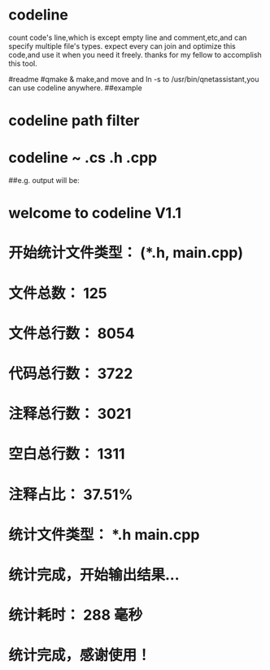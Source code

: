 # codeline
count code's line,which is except empty line and comment,etc,and can specify multiple file's types. expect every can join and optimize this code,and use it when you need it freely. thanks for my fellow to accomplish this tool.

#readme
#qmake & make,and move and ln -s to /usr/bin/qnetassistant,you can use codeline anywhere.
##example
# codeline path filter
# codeline ~ .cs .h .cpp
##e.g. output will be:

# welcome to  codeline V1.1

# 开始统计文件类型： (*.h, main.cpp)
# 文件总数： 125
# 文件总行数： 8054
# 代码总行数： 3722
# 注释总行数： 3021
# 空白总行数： 1311
# 注释占比： 37.51%
# 统计文件类型： *.h main.cpp 
# 统计完成，开始输出结果...
# 统计耗时： 288 毫秒
# 统计完成，感谢使用！

